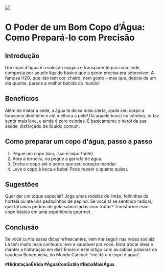 <img src="copodagua.png">

# O Poder de um Bom Copo d’Água: Como Prepará-lo com Precisão

## Introdução
Um copo d'água é a solução mágica e transparente para sua sede, composta por aquele líquido básico que a gente precisa pra sobreviver. A famosa H2O, que não tem cor, cheiro, nem gosto – mas que, depois de um dia quente, parece a melhor bebida do mundo!

## Benefícios
Além de matar a sede, a água te deixa mais alerta, ajuda seu corpo a funcionar direitinho e até melhora a pele! Dá aquele boost no cérebro, te faz sentir mais leve, e ainda é zero calorias. É basicamente o herói da sua saúde, disfarçado de líquido comum.

## Como preparar um copo d'água, passo a passo
1. Pegue um copo (sim, isso é importante).  
2. Abra a torneira, ou pegue a garrafa de água.  
3. Encha o copo até o ponto que seu coração mandar.  
4. Leve o copo à boca e beba! Pode repetir o quanto quiser.

## Sugestões
Quer dar um toque especial? Joga umas rodelas de limão, folhinhas de hortelã ou até uns pedacinhos de pepino. Se você tá se sentindo radical, que tal umas pedras de gelo saborizadas com frutas? Transforme esse copo básico em uma experiência gourmet.

## Conclusão  
Se você curtiu essas dicas refrescantes, vem me seguir nas redes sociais! Lá tem muito mais conteúdo leve e saudável pra você. Bora trocar ideia e manter a hidratação em dia? Encerro este artigo com as sábias palavras da saudosa Bonequicha, do Mundo Canibal: "me dá um copo d'água".

**#HidrataçãoÉVida #ÁguaComEstilo #BebaMaisÁgua**
